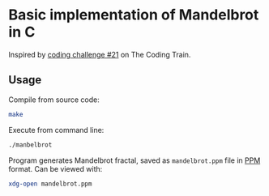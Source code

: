 # Basic implementation of Mandelbrot in C

Inspired by [coding challenge #21](https://www.youtube.com/watch?v=6z7GQewK-Ks) on The Coding Train.

## Usage

Compile from source code:

```bash
make
```

Execute from command line:

```bash
./manbelbrot
```

Program generates Mandelbrot fractal, saved as `mandelbrot.ppm` file in [PPM](https://en.wikipedia.org/wiki/Netpbm#PPM_example) format. Can be viewed with:

```bash
xdg-open mandelbrot.ppm
```
